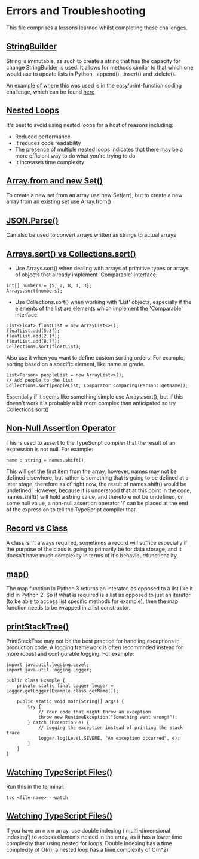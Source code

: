 # Errors and Troubleshooting

This file comprises a lessons learned whilst completing these challenges.

## **<u>StringBuilder</u>**

String is immutable, as such to create a string that has the capacity for change StringBuilder is used. It allows for methods similar to that which one would use to update lists in Python, .append(), .insert() and .delete().

An example of where this was used is in the easy/print-function coding challenge, which can be found [here]()

## **<u>Nested Loops</u>**

It's best to avoid using nested loops for a host of reasons including:

- Reduced performance
- It reduces code readability
- The presence of multiple nested loops indicates that there may be a more efficient way to do what you're trying to do
- It increases time complexity

## **<u>Array.from and new Set()</u>**

To create a new set from an array use new Set(arr), but to create a new array from an existing set use Array.from()

## **<u>JSON.Parse()</u>**

Can also be used to convert arrays written as strings to actual arrays

## **<u>Arrays.sort() vs Collections.sort()</u>**

- Use Arrays.sort() when dealing with arrays of primitive types or arrays of objects that already implement 'Comparable' interface.

```
int[] numbers = {5, 2, 8, 1, 3};
Arrays.sort(numbers);
```

- Use Collections.sort() when working with 'List' objects, especially if the elements of the list are elements which implement the 'Comparable' interface.

```
List<Float> floatList = new ArrayList<>();
floatList.add(5.3f);
floatList.add(2.1f);
floatList.add(8.7f);
Collections.sort(floatList);
```

Also use it when you want to define custom sorting orders. For example, sorting based on a specific element, like name or grade.

```
List<Person> peopleList = new ArrayList<>();
// Add people to the list
Collections.sort(peopleList, Comparator.comparing(Person::getName));
```

Essentially if it seems like something simple use Arrays.sort(), but if this doesn't work it's probably a bit more complex than anticipated so try Collections.sort()

## **<u>Non-Null Assertion Operator</u>**

This is used to assert to the TypeScript compiler that the result of an expression is not null. For example:

`name : string = names.shift();`

This will get the first item from the array, however, names may not be defined elsewhere, but rather is something that is going to be defined at a later stage, therefore as of right now, the result of names.shift() would be undefined. However, because it is understood that at this point in the code, names.shift() will hold a string value, and therefore not be undefined, or some null value, a non-null assertion operator '!' can be placed at the end of the expression to tell the TypeScript compiler that.

## **<u>Record vs Class</u>**

A class isn't always required, sometimes a record will suffice especially if the purpose of the class is going to primarily be for data storage, and it doesn't have much complexity in terms of it's behaviour/functionality.

## **<u>map()</u>**

The map function in Python 3 returns an interator, as opposed to a list like it did in Python 2. So if what is required is a list as opposed to just an iterator (to be able to access list specific methods for example), then the map function needs to be wrapped in a list constructor.

## **<u>printStackTree()</u>**

PrintStackTree may not be the best practice for handling exceptions in production code. A logging framework is often recommnded instead for more robust and configurable logging. For example:

```
import java.util.logging.Level;
import java.util.logging.Logger;

public class Example {
    private static final Logger logger = Logger.getLogger(Example.class.getName());

    public static void main(String[] args) {
        try {
            // Your code that might throw an exception
            throw new RuntimeException("Something went wrong!");
        } catch (Exception e) {
            // Logging the exception instead of printing the stack trace
            logger.log(Level.SEVERE, "An exception occurred", e);
        }
    }
}
```

## **<u>Watching TypeScript Files()</u>**

Run this in the terminal:

```
tsc <file-name> --watch
```

## **<u>Watching TypeScript Files()</u>**

If you have an n x n array, use double indexing ('multi-dimensional indexing') to access elements nested in the array, as it has a lower time complexity than using nested for loops. Double Indexing has a time complexity of O(n), a nested loop has a time complexity of O(n^2)
